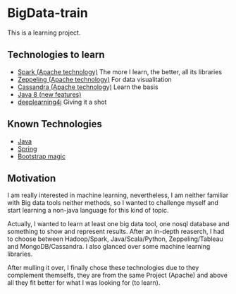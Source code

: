 # BigData-train

This is a learning project.

## Technologies to learn

* [Spark (Apache technology)](http://spark.apache.org/) The more I learn, the better, all its libraries
* [Zeppeling (Apache technology)](https://zeppelin.incubator.apache.org/) For data visualitation
* [Cassandra (Apache technology)](http://cassandra.apache.org/) Learn the basis
* [Java 8 (new features)](https://www.javacodegeeks.com/2014/05/java-8-features-tutorial.html)
* [deeplearning4j](http://deeplearning4j.org/) Giving it a shot

 
 
 
## Known Technologies 

* [Java](https://www.java.com/es/download/)
* [Spring](https://spring.io/)
* [Bootstrap magic](http://scripteden.com/builder/bootstrap/)

## Motivation

I am really interested in machine learning, nevertheless, I am neither familiar with Big data tools neither methods, so I wanted to challenge myself and start learning a non-java language for this kind of topic.

Actually, I wanted to learn at least one big data tool, one nosql database and something to show and represent results. After an in-depth reaserch, I had to choose between Hadoop/Spark, Java/Scala/Python, Zeppeling/Tableau and MongoDB/Cassandra.
I also glanced over some machine learning libraries.

After mulling it over, I finally chose these technologies due to they complement themselfs, they are from the same Project (Apache) and above all they fit better for what I was looking for (to learn).


